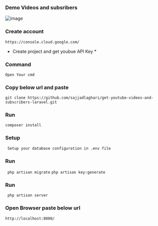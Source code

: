 ### Demo Videos and subsribers
![image](https://github.com/sajjadlaghari/get-youtube-videos-and-subscriber-laravel/assets/68752819/fcebd5ef-c2b5-4e7b-8a0a-b371ddb18551)

### Create account
``` https://console.cloud.google.com/ ```

* Create project and get youbue API Key *



### Command

``` Open Your cmd  ```
### Copy below url and paste
```git clone https://github.com/sajjadlaghari/get-youtube-videos-and-subscribers-laravel.git ``` 

### Run 
``` composer install ```

### Setup
``` Setup your database configuration in .env file```

### Run
``` php artisan migrate```
``` php artisan key:generate ``` 



### Run
``` php artisan server```


### Open Browser paste below url

``` http://localhost:8000/ ```


